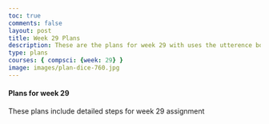 ```yaml
---
toc: true
comments: false
layout: post
title: Week 29 Plans
description: These are the plans for week 29 with uses the utterence bot
type: plans
courses: { compsci: {week: 29} }
image: images/plan-dice-760.jpg
---
```



#### Plans for week 29
These plans include detailed steps for week 29 assignment

<script src="https://utteranc.es/client.js"
    repo="srivaidyas/student2.0"
    issue-term="pathname"
    label="comments"
    theme="github-light"
    crossorigin="anonymous"
    async>
</script>


